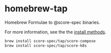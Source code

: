 # homebrew-tap
Homebrew Formulae to @score-spec binaries.

For more information, see the the [install methods](https://docs.score.dev/docs/get-started/install/).

```sh
brew install score-spec/tap/score-compose
brew install score-spec/tap/score-k8s
```
